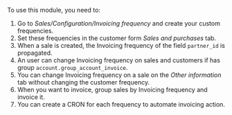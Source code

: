To use this module, you need to:

1.  Go to *Sales/Configuration/Invoicing frequency* and create your
    custom frequencies.
2.  Set these frequencies in the customer form *Sales and purchases*
    tab.
3.  When a sale is created, the Invoicing frequency of the field
    `partner_id` is propagated.
4.  An user can change Invoicing frequency on sales and customers if has
    group `account.group_account_invoice`.
5.  You can change Invoicing frequency on a sale on the *Other
    information* tab without changing the customer frequency.
6.  When you want to invoice, group sales by Invoicing frequency and
    invoice it.
7.  You can create a CRON for each frequency to automate invoicing
    action.
